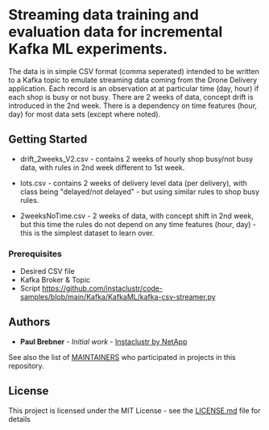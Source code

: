 # Streaming data training and evaluation data for incremental Kafka ML experiments. 

The data is in simple CSV format (comma seperated) intended to be written to a Kafka topic to emulate streaming data coming from the Drone Delivery application.
Each record is an observation at at particular time (day, hour) if each shop is busy or not busy. There are 2 weeks of data, concept drift is introduced in the 2nd week. There is a dependency on time features (hour, day) for most data sets (except where noted).

## Getting Started

* drift_2weeks_V2.csv - contains 2 weeks of hourly shop busy/not busy data, with rules in 2nd week different to 1st week.

* lots.csv - contains 2 weeks of delivery level data (per delivery), with class being "delayed/not delayed" - but using similar rules to shop busy rules.

* 2weeksNoTime.csv - 2 weeks of data, with concept shift in 2nd week, but this time the rules do not depend on any time features (hour, day) - this is the simplest dataset to learn over.

### Prerequisites

* Desired CSV file
* Kafka Broker & Topic
* Script <https://github.com/instaclustr/code-samples/blob/main/Kafka/KafkaML/kafka-csv-streamer.py>

## Authors

* **Paul Brebner** - *Initial work* - [Instaclustr by NetApp](https://github.com/Instaclustr)

See also the list of [MAINTAINERS]( https://github.com/instaclustr/code-samples/blob/main/Maintainer.md) who participated in projects in this repository.

## License

This project is licensed under the MIT License - see the [LICENSE.md](LICENSE.md) file for details
